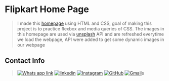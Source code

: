 # Flipkart Home Page
> I made this [homepage](https://github.com/Jayshil-Patel/Flipkart-Home-Page/blob/master/index.html) using HTML and CSS, goal of making this project is to practice flexbox and media queries of CSS. The images in this homepage are used via [unsplash](https://source.unsplash.com/) API and are refreshed everytime we load the webpage, API were added to get some dynamic images in our webpage

## Contact Info

> [![Whats app link](https://img.shields.io/badge/WhatsApp-25D366?style=for-the-badge&logo=whatsapp&logoColor=white)](https://wa.me/918141487230) 
> [![linkedin](https://img.shields.io/badge/LinkedIn-0077B5?style=for-the-badge&logo=linkedin&logoColor=white)](https://www.linkedin.com/in/jayshil-patel-607819171/) 
> [![Instagram](https://img.shields.io/badge/Instagram-E4405F?style=for-the-badge&logo=instagram&logoColor=white)](https://instagram.com/justchillll?igshid=csicrdof9bba) 
> [![GitHub](https://img.shields.io/badge/GitHub-100000?style=for-the-badge&logo=github&logoColor=white)](https://github.com/Jayshil-Patel) 
> [![Gmail](https://img.shields.io/badge/Gmail-D14836?style=for-the-badge&logo=gmail&logoColor=white)](mailto:jayshiljatin@gmail.com)s
